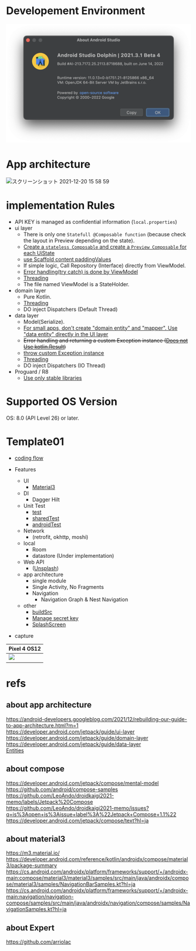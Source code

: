 # Developement Environment

<img width="515" alt="スクリーンショット 2021-12-18 13 53 22" src="https://github.com/LeoAndo/AndroidComposeDemoApp/blob/main/capture/android_studio_version.png">

# App architecture

<img width="582" alt="スクリーンショット 2021-12-20 15 58 59" src="https://user-images.githubusercontent.com/16476224/146725205-ac598f5f-c5a6-4cc4-8d38-559ca50bdf77.png">

# implementation Rules

- API KEY is managed as confidential information (`local.properties`)
- ui layer
  - There is only one `Statefull @Composable function` (because check the layout in Preview depending on the state).
  - [Create a `stateless Composable` and create a `Preview Composable` for each UiState](https://github.com/LeoAndo/android-compose-templates/pull/18#discussion_r786196548)
  - [use Scaffold content paddingValues](https://github.com/LeoAndo/android-compose-templates/pull/34)
  - If simple logic, Call Repository (Interface) directly from ViewModel.
  - [Error handling(try catch) is done by ViewModel](https://github.com/LeoAndo/android-compose-templates/blob/main/app/src/main/java/com/example/templateapp01/ui/favorite/FavoriteViewModel.kt#L24:L27)
  - [Threading](https://developer.android.com/jetpack/guide/ui-layer#threading-concurrency)
  - The file named ViewModel is a StateHolder.
- domain layer
  - Pure Kotlin.
  - [Threading](https://developer.android.com/jetpack/guide/domain-layer#threading)
  - DO inject Dispatchers  (Default Thread)
- data layer
  - Model(Serialize).
  - [For small apps, don't create "domain entity" and "mapper". Use "data entity" directly in the UI layer](https://www.youtube.com/watch?t=79&v=cfak1jDKM_4&feature=youtu.be)
  - ~~Error handling and returning a custom Exception instance ([Does not Use kotlin.Result](https://github.com/LeoAndo/android-compose-templates/pull/45))~~
  - [throw custom Exception instance](https://github.com/LeoAndo/android-compose-templates/blob/main/app/src/main/java/com/example/templateapp01/data/Result.kt#L54:L64)
  - [Threading](https://developer.android.com/jetpack/guide/data-layer#threading)
  - DO inject Dispatchers (IO Thread)
- Proguard / R8
  - [Use only stable libraries](https://github.com/LeoAndo/AndroidAppTemplate/issues/40#issue-925121453)

# Supported OS Version

OS: 8.0 (API Level 26) or later.

# Template01

- [coding flow](https://github.com/LeoAndo/android-compose-templates/pulls?q=is%3Apr+is%3Aclosed)


- Features
  - UI
    - [Material3](https://m3.material.io/)
  - DI
    - Dagger Hilt 
  - Unit Test
    - [test](https://github.com/LeoAndo/android-compose-templates/tree/main/app/src/test/java)
    - [sharedTest](https://github.com/LeoAndo/android-compose-templates/tree/main/app/src/sharedTest/java/com/example/templateapp01) 
    - [androidTest](https://github.com/LeoAndo/android-compose-templates/tree/main/app/src/androidTest/java/com/example/templateapp01) 
  - Network
    -  (retrofit, okhttp, moshi)
  - local
    - Room
    - datastore (Under implementation)
  - Web API 
    - ([Unsplash](https://unsplash.com/documentation)) 
  - app architecture
    - single module
    - Single Activity, No Fragments
    - Navigation
      - Navigation Graph & Nest Navigation
  - other
    - [buildSrc](https://github.com/LeoAndo/android-compose-templates/pull/4)
    - [Manage secret key](https://github.com/LeoAndo/android-compose-templates/pull/9)
    - [SplashScreen](https://github.com/LeoAndo/android-compose-templates/pull/2)

- capture

| Pixel 4 OS12 |
|:---|
|<img src="https://github.com/LeoAndo/android-compose-templates/blob/main/capture/untitled.gif" width=320 /> |

# refs

## about app architecture 
https://android-developers.googleblog.com/2021/12/rebuilding-our-guide-to-app-architecture.html?m=1<br>
https://developer.android.com/jetpack/guide/ui-layer<br>
https://developer.android.com/jetpack/guide/domain-layer<br>
https://developer.android.com/jetpack/guide/data-layer<br>
[Entities](https://youtu.be/cfak1jDKM_4?t=79)<br>
## about compose
https://developer.android.com/jetpack/compose/mental-model<br>
https://github.com/android/compose-samples<br>
https://github.com/LeoAndo/droidkaigi2021-memo/labels/Jetpack%20Compose<br>
https://github.com/LeoAndo/droidkaigi2021-memo/issues?q=is%3Aopen+is%3Aissue+label%3A%22Jetpack+Compose+1.1%22<br>
https://developer.android.com/jetpack/compose/text?hl=ja<br>

## about material3
https://m3.material.io/<br>
https://developer.android.com/reference/kotlin/androidx/compose/material3/package-summary<br>
https://cs.android.com/androidx/platform/frameworks/support/+/androidx-main:compose/material3/material3/samples/src/main/java/androidx/compose/material3/samples/NavigationBarSamples.kt?hl=ja<br>
https://cs.android.com/androidx/platform/frameworks/support/+/androidx-main:navigation/navigation-compose/samples/src/main/java/androidx/navigation/compose/samples/NavigationSamples.kt?hl=ja<br>

## about Expert
https://github.com/arriolac<br>
